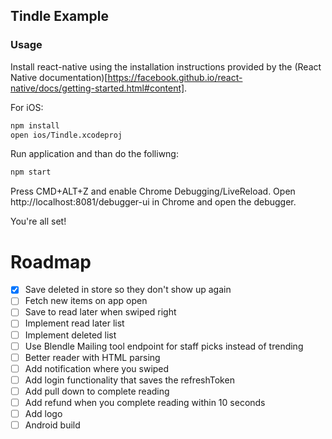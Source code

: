## Tindle Example
### Usage
Install react-native using the installation instructions provided by the (React Native documentation)[https://facebook.github.io/react-native/docs/getting-started.html#content].

For iOS:
```bash
npm install
open ios/Tindle.xcodeproj
```

Run application and than do the folliwng:
```bash
npm start
```

Press CMD+ALT+Z and enable Chrome Debugging/LiveReload. Open http://localhost:8081/debugger-ui in Chrome and open the debugger.

You're all set!

# Roadmap
- [X] Save deleted in store so they don't show up again
- [ ] Fetch new items on app open
- [ ] Save to read later when swiped right
- [ ] Implement read later list
- [ ] Implement deleted list
- [ ] Use Blendle Mailing tool endpoint for staff picks instead of trending
- [ ] Better reader with HTML parsing
- [ ] Add notification where you swiped
- [ ] Add login functionality that saves the refreshToken
- [ ] Add pull down to complete reading
- [ ] Add refund when you complete reading within 10 seconds
- [ ] Add logo
- [ ] Android build
